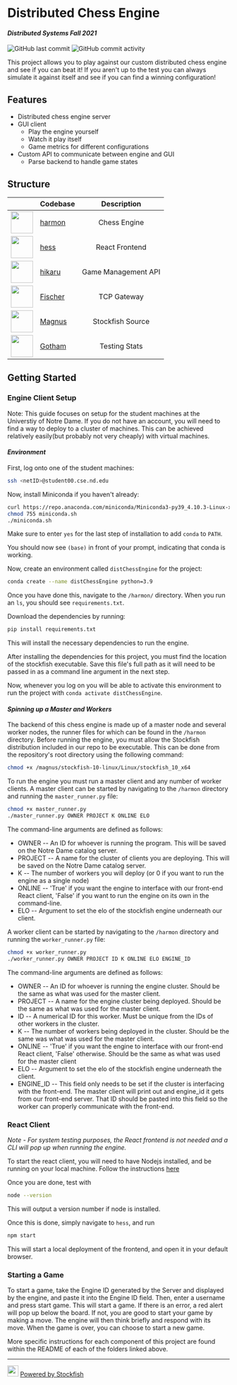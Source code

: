 # Distributed Chess Engine
#### _Distributed Systems Fall 2021_

![GitHub last commit](https://img.shields.io/github/last-commit/gjakubik/distChessEngine?style=for-the-badge) ![GitHub commit activity](https://img.shields.io/github/commit-activity/w/gjakubik/distChessEngine?style=for-the-badge)

This project allows you to play against our custom distributed chess engine and see if you can beat it! If you aren't up to the test you can always simulate it against itself and see if you can find a winning configuration!

## Features
- Distributed chess engine server
- GUI client
    - Play the engine yourself
    - Watch it play itself
    - Game metrics for different configurations
- Custom API to communicate between engine and GUI
    - Parse backend to handle game states 

## Structure
|                       | Codebase              |      Description          |
| :-------------------- |:--------------------  | :-----------------------: |
| <img src="https://i.pinimg.com/originals/2c/95/04/2c950491f152f19fd03ee608cf08bbe1.jpg" width="50px" /> | [harmon](harmon)  |      Chess Engine     |
| <img src="https://players.chessbase.com/picture/hes24061" width="50px" />                               | [hess](hess)      |     React Frontend    |
| <img src="https://www.tatasteelchess.in/sites/default/files/2018-09/nakamura.jpg" width="50px" />       | [hikaru](hikaru)  |   Game Management API | 
| <img src="https://cdn.britannica.com/q:60/55/11855-050-82C30B02/Bobby-Fischer-1971.jpg" width="50px" /> | [Fischer](fischer) | TCP Gateway |
| <img src= "https://upload.wikimedia.org/wikipedia/commons/thumb/e/ec/FIDE_World_FR_Chess_Championship_2019_-_Magnus_Carlsen_%28cropped%29.jpg/220px-FIDE_World_FR_Chess_Championship_2019_-_Magnus_Carlsen_%28cropped%29.jpg" width="50px" /> | [Magnus](magnus) | Stockfish Source |
| <img src= "https://i1.sndcdn.com/artworks-t5pMw31zwz3A4P9W-DIvzyQ-t500x500.jpg" width="50px" /> | [Gotham](gotham) | Testing Stats |

 
 ## Getting Started

### Engine Client Setup

Note: This guide focuses on setup for the student machines at the Universtiy of Notre Dame. If you do not have an account, you will need to find a way to deploy to a cluster of machines. This can be achieved relatively easily(but probably not very cheaply) with virtual machines.

#### *Environment*

First, log onto one of the student machines:
```bash
ssh <netID>@student00.cse.nd.edu
```

Now, install Miniconda if you haven't already:
```bash
curl https://repo.anaconda.com/miniconda/Miniconda3-py39_4.10.3-Linux-x86_64.sh > miniconda.sh
chmod 755 miniconda.sh
./miniconda.sh
```

Make sure to enter `yes` for the last step of installation to add `conda` to `PATH`.

You should now see `(base)` in front of your prompt, indicating that conda is working.

Now, create an environment called `distChessEngine` for the project:
```bash
conda create --name distChessEngine python=3.9
```

Once you have done this, navigate to the `/harmon/` directory. When you run an `ls`, you should see `requirements.txt`.

Download the dependencies by running:
```bash
pip install requirements.txt
```

This will install the necessary dependencies to run the engine.

After installing the dependencies for this project, you must find the location of the stockfish executable. Save this file's full path as it will need to be passed in as a command line argument in the next step.

Now, whenever you log on you will be able to activate this environment to run the project with `conda activate distChessEngine`.

#### *Spinning up a Master and Workers*
The backend of this chess engine is made up of a master node and several worker nodes, the runner files for which can be found in the `/harmon` directory. 
Before running the engine, you must allow the Stockfish distribution included in our repo to be executable. This can be done from the repository's root directory using the following command:
```bash
chmod +x /magnus/stockfish-10-linux/Linux/stockfish_10_x64
```

To run the engine you must run a master client and any number of worker clients. 
A master client can be started by navigating to the `/harmon` directory and running the `master_runner.py` file:
```bash
chmod +x master_runner.py
./master_runner.py OWNER PROJECT K ONLINE ELO
```
The command-line arguments are defined as follows: 
* OWNER -- An ID for whoever is running the program. This will be saved on the Notre Dame catalog server.
* PROJECT -- A name for the cluster of clients you are deploying. This will be saved on the Notre Dame catalog server.
* K -- The number of workers you will deploy (or 0 if you want to run the engine as a single node)
* ONLINE -- 'True' if you want the engine to interface with our front-end React client, 'False' if you want to run the engine on its own in the command-line.
* ELO -- Argument to set the elo of the stockfish engine underneath our client. 

A worker client can be started by navigating to the `/harmon` directory and running the `worker_runner.py` file:
```bash
chmod +x worker_runner.py
./worker_runner.py OWNER PROJECT ID K ONLINE ELO ENGINE_ID
```
The command-line arguments are defined as follows:
* OWNER -- An ID for whoever is running the engine cluster. Should be the same as what was used for the master client.
* PROJECT -- A name for the engine cluster being deployed. Should be the same as what was used for the master client.
* ID -- A numerical ID for this worker. Must be unique from the IDs of other workers in the cluster.
* K -- The number of workers being deployed in the cluster. Should be the same was what was used for the master client.
* ONLINE -- 'True' if you want the engine to interface with our front-end React client, 'False' otherwise. Should be the same as what was used for the master client
* ELO -- Argument to set the elo of the stockfish engine underneath the client.
* ENGINE_ID -- This field only needs to be set if the cluster is interfacing with the front-end. The master client will print out and engine_id it gets from our front-end server. That ID should be pasted into this field so the worker can properly communicate with the front-end.

### React Client

*Note - For system testing purposes, the React frontend is not needed and a CLI will pop up when running the engine.* 

To start the react client, you will need to have Nodejs installed, and be running on your local machine. 
Follow the instructions [here](https://docs.npmjs.com/downloading-and-installing-node-js-and-npm)

Once you are done, test with
```bash
node --version
```
This will output a version number if node is installed.

Once this is done, simply navigate to `hess`, and run
```bash
npm start
```

This will start a local deployment of the frontend, and open it in your default browser.

### Starting a Game

To start a game, take the Engine ID generated by the Server and displayed by the engine, and paste it into the Engine ID field. Then, enter a username and press start game. This will start a game. If there is an error, a red alert will pop up below the board. If not, you are good to start your game by making a move. The engine will then think briefly and respond with its move. When the game is over, you can choose to start a new game.


More specific instructions for each component of this project are found within the README of each of the folders linked above.

 
 ---
 <img src="https://www.chessprogramming.org/images/thumb/0/09/Stockfish-logo.png/300px-Stockfish-logo.png" width="25px" /> [Powered by Stockfish]

[Powered by Stockfish]: https://stockfishchess.org/
